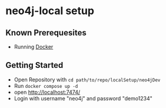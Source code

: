 # neo4j-local setup
## Known Prerequesites

- Running [Docker](https://docs.docker.com/engine/install/)

## Getting Started

- Open Repository with ```cd path/to/repo/localSetup/neo4jDev```
- Run ```docker compose up -d```
- open [http://localhost:7474/](http://localhost:7474/browser/)
- Login with username "neo4j" and password "demo1234"